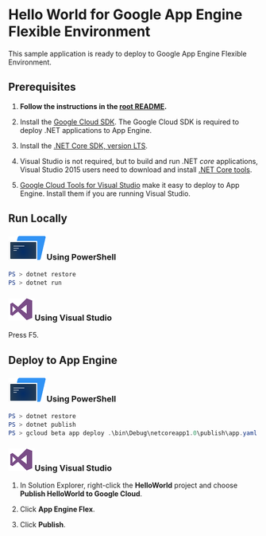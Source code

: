 # Hello World for Google App Engine Flexible Environment

This sample application is ready to deploy to Google App Engine Flexible Environment.

## Prerequisites

1.  **Follow the instructions in the [root README](../../../README.md).**
  
2.  Install the [Google Cloud SDK](https://cloud.google.com/sdk/).  The Google Cloud SDK
    is required to deploy .NET applications to App Engine.

2.  Install the [.NET Core SDK, version LTS](https://www.microsoft.com/net/download/core#/lts).

2.  Visual Studio is not required, but to build and run .NET *core* applications,
    Visual Studio 2015 users need to download and install 
	[.NET Core tools](https://www.microsoft.com/net/core#windowsvs2015).

3.  [Google Cloud Tools for Visual Studio](
	https://marketplace.visualstudio.com/items?itemName=GoogleCloudTools.GoogleCloudPlatformExtensionforVisualStudio)
    make it easy to deploy to App Engine.  Install them if you are running Visual Studio.

## Run Locally

### ![PowerShell](../.resources/powershell.png)Using PowerShell
```psm1
PS > dotnet restore
PS > dotnet run
```

### ![Visual Studio](../.resources/visual-studio.png)Using Visual Studio

Press F5.

## Deploy to App Engine

### ![PowerShell](../.resources/powershell.png)Using PowerShell

```psm1
PS > dotnet restore
PS > dotnet publish
PS > gcloud beta app deploy .\bin\Debug\netcoreapp1.0\publish\app.yaml
```

### ![Visual Studio](../.resources/visual-studio.png)Using Visual Studio


1.  In Solution Explorer, right-click the **HelloWorld** project and choose **Publish HelloWorld to Google Cloud**.

2.  Click **App Engine Flex**.

3.  Click **Publish**.

